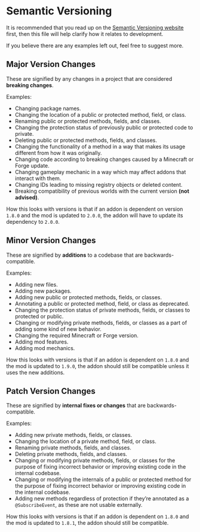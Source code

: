 # Semantic Versioning
It is recommended that you read up on the [Semantic Versioning website](https://semver.org/) first, then this file will help clarify how it relates to development.

If you believe there are any examples left out, feel free to suggest more.

## Major Version Changes
These are signified by any changes in a project that are considered **breaking changes**.

Examples:
- Changing package names.
- Changing the location of a public or protected method, field, or class.
- Renaming public or protected methods, fields, and classes.
- Changing the protection status of previously public or protected code to private.
- Deleting public or protected methods, fields, and classes.
- Changing the functionality of a method in a way that makes its usage different from how it was originally.
- Changing code according to breaking changes caused by a Minecraft or Forge update.
- Changing gameplay mechanic in a way which may affect addons that interact with them.
- Changing IDs leading to missing registry objects or deleted content.
- Breaking compatibility of previous worlds with the current version **(not advised)**.

How this looks with versions is that if an addon is dependent on version `1.8.0` and the mod is updated to `2.0.0`, the addon will have to update its dependency to `2.0.0`.

## Minor Version Changes
These are signified by **additions** to a codebase that are backwards-compatible.

Examples:
- Adding new files.
- Adding new packages.
- Adding new public or protected methods, fields, or classes.
- Annotating a public or protected method, field, or class as deprecated.
- Changing the protection status of private methods, fields, or classes to protected or public.
- Changing or modifying private methods, fields, or classes as a part of adding some kind of new behavior.
- Changing the required Minecraft or Forge version.
- Adding mod features.
- Adding mod mechanics.

How this looks with versions is that if an addon is dependent on `1.8.0` and the mod is updated to `1.9.0`, the addon should still be compatible unless it uses the new additions.

## Patch Version Changes
These are signified by **internal fixes or changes** that are backwards-compatible.

Examples:
- Adding new private methods, fields, or classes.
- Changing the location of a private method, field, or class.
- Renaming private methods, fields, and classes.
- Deleting private methods, fields, and classes.
- Changing or modifying private methods, fields, or classes for the purpose of fixing incorrect behavior or improving existing code in the internal codebase.
- Changing or modifying the internals of a public or protected method for the purpose of fixing incorrect behavior or improving existing code in the internal codebase.
- Adding new methods regardless of protection if they’re annotated as a `@SubscribeEvent`, as these are not usable externally.

How this looks with versions is that if an addon is dependent on `1.8.0` and the mod is updated to `1.8.1`, the addon should still be compatible.